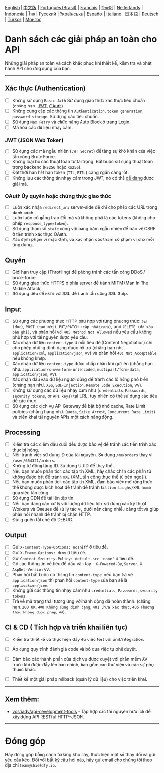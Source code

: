 [English](./README.md) | [中文版](./README-zh.md) | [Português (Brasil)](./README-pt_BR.md) | [Français](./README-fr.md) | [한국어](./README-ko.md) | [Nederlands](./README-nl.md) | [Indonesia](./README-id.md) | [ไทย](./README-th.md) | [Русский](./README-ru.md) | [Українська](./README-uk.md) | [Español](./README-es.md) | [Italiano](./README-it.md) | [日本語](./README-ja.md) | [Deutsch](./README-de.md) | [Türkçe](./README-tr.md) | [Монгол](./README-mn.md)

# Danh sách các giải pháp an toàn cho API
Những giải pháp an toàn và cách khắc phục khi thiết kế, kiểm tra và phát hành API cho ứng dụng của bạn.


---

## Xác thực (Authentication)
- [ ] Không sử dụng `Basic Auth` Sử dụng giao thức xác thực tiêu chuẩn (chẳng hạn. [JWT](https://jwt.io/), [OAuth](https://oauth.net/)).
- [ ] Không cung cấp các thông tin `Authentication`, `token generation`, `password storage`. Sử dụng các tiêu chuẩn.
- [ ] Sử dụng `Max Retry` và chức năng Auto Block ở trang Login.
- [ ] Mã hóa các dữ liệu nhạy cảm.

### JWT (JSON Web Token)
- [ ] Sử dụng các mã ngẫu nhiên (`JWT Secret`) để tăng sự khó khăn của việc tấn công Brute Force.
- [ ] Không loại bỏ các thuật toán từ tải trọng. Bắt buộc sử dụng thuật toán trong backend (`HS256` hoặc `RS256`).
- [ ] Đặt thời hạn hết hạn token (`TTL`, `RTTL`) càng ngắn càng tốt.
- [ ] Không lưu các thông tin nhạy cảm trong JWT, nó có thể [dễ dàng](https://jwt.io/#debugger-io) được giải mã.

### OAuth Ủy quyền hoặc chứng thực giao thức
- [ ] Luôn xác nhận `redirect_uri` server-side để chỉ cho phép các URL trong danh sách.
- [ ] Luôn luôn cố gắng trao đổi mã và không phải là các tokens (không cho phép `response_type=token`).
- [ ] Sử dụng tham số `state` cùng với bảng băm ngẫu nhiên để bảo vệ CSRF ở tiến trình xác thực OAuth.
- [ ] Xác định phạm vi mặc định, và xác nhận các tham số phạm vi cho mỗi ứng dụng..

## Quyền
- [ ] Giới hạn truy cập (Throttling) để phòng tránh các tấn công DDoS / brute-force.
- [ ] Sử dụng giao thức HTTPS ở phía server để tránh MITM (Man In The Middle Attack).
- [ ] Sử dụng tiêu đề `HSTS` với SSL để tránh tấn công SSL Strip.

## Input
- [ ] Sử dụng các phương thức HTTP phù hợp với từng phương thức: `GET (đọc)`, `POST (tạo mới)`, `PUT/PATCH (cập nhật/sửa)`, and `DELETE (để xóa bản ghi)`, và phản hồi với `405 Method Not Allowed` nếu yêu cầu không phù hợp với tài nguyên được yêu cầu.
- [ ] Xác nhận dữ liệu `content-type` ở mỗi tiêu đề (Content Negotiation) chỉ cho phép những định dạng được hỗ trợ (chẳng hạn như. `application/xml`, `application/json`, vv) và phản hồi `406 Not Acceptable` nếu không khớp.
- [ ] Xác nhận dữ liệu `content-type` được chấp nhận khi gửi lên (chẳng hạn như. `application/x-www-form-urlencoded`, `multipart/form-data`, `application/json`, vv).
- [ ] Xác nhận đầu vào dữ liệu người dùng để tránh các lỗ hổng phổ biến (chẳng hạn như. `XSS`, `SQL-Injection`, `Remote Code Execution`, vv).
- [ ] Không sử dụng các dữ liệu nhạy cảm như (`credentials`, `Passwords`, `security tokens`, or `API keys`) tại URL, tuy nhiên có thể sử dụng các tiêu đề xác thực.
- [ ] Sử dụng các dịch vụ API Gateway để bật bộ nhớ cache, Rate Limit policies (chẳng hạng như. `Quota`, `Spike Arrest`, `Concurrent Rate Limit`) và triển khai tài nguyên APIs một cách năng động.

## Processing
- [ ] Kiểm tra các điểm đầu cuối đều được bảo vệ để tránh các tiến trình xác thực bị hỏng.
- [ ] Nên tránh việc sử dụng ID của tài nguyên. Sử dụng `/me/orders` thay vì `/user/654321/orders`.
- [ ] Không tự động tăng ID. Sử dụng UUID để thay thế..
- [ ] Nếu bạn muốn phân tích các tập tin XML, hãy chắc chắn các phần tử không được bật để tránh `XXE` (XML tấn công thực thể từ bên ngoài).
- [ ] Nếu bạn muốn phân tích các tập tin XML, đảm bảo việc mở rộng thực thể không được kích hoạt để tránh để tránh `Billion Laughs/XML bomb` qua việc tấn công.
- [ ] Sử dụng CDN để tải lên tệp tin.
- [ ] Nếu bạn đang cần xử lý với lượng dữ liệu lớn, sử dụng các kỹ thuật Workers và Queues để xử lý tác vụ dưới nền càng nhiều càng tốt và giúp phản hồi nhanh để tránh bị chặn HTTP.
- [ ] Đừng quên tắt chế độ DEBUG.

## Output
- [ ] Gửi `X-Content-Type-Options: nosniff` ở tiêu đề.
- [ ] Gửi `X-Frame-Options: deny` ở tiêu đề.
- [ ] Gửi `Content-Security-Policy: default-src 'none'` ở tiêu đề.
- [ ] Gỡ các thông tin về tiêu đề dấu vân tay - `X-Powered-By`, `Server`, `X-AspNet-Version` vv.
- [ ] Phản hồi bắt buộc có thông tin `content-type`, nếu bạn trả về `application/json` thì phản hồi `content-type` của bạn sẽ là `application/json`.
- [ ] Không gửi các thông tin nhạy cảm như `credentials`, `Passwords`, `security tokens`.
- [ ] Trả về mã trạng thái tương ứng với hành động đã hoàn thành. (chẳng hạn. `200 OK`, `400 Không đúng định dạng`, `401 Chưa xác thực`, `405 Phương thức không được phép`, vv).

## CI & CD ( Tích hợp và triển khai liên tục)
- [ ] Kiểm tra thiết kế và thực hiện đầy đủ việc test với unit/integration.
- [ ] Áp dụng quy trình đánh giá code và bỏ qua việc tự phê duyệt.
- [ ] Đảm bảo các thành phần của dịch vụ được duyệt với phần mềm AV trước khi được đẩy lên bản chính, bao gồm các thư viện và các sự phụ thuộc khác.
- [ ] Thiết kế một giải pháp rollback (quản lý dữ liệu) cho việc triển khai.


---

## Xem thêm:
- [yosriady/api-development-tools](https://github.com/yosriady/api-development-tools) - Tập hợp các tài nguyên hữu ích để xây dựng API RESTful HTTP+JSON.


---

# Đóng góp
Hãy đóng góp bằng cách forking kho này, thực hiện một số thay đổi và gửi yêu cầu kéo. Đối với bất kỳ câu hỏi nào, hãy gửi email cho chúng tôi theo địa chỉ `team@shieldfy.io`.
